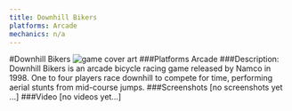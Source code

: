 ```yaml
---
title: Downhill Bikers
platforms: Arcade
mechanics: n/a
---
```

#Downhill Bikers
![game cover art](//images.igdb.com/igdb/image/upload/t_cover_big/gddj8eytwyxdptmo7egr.jpg "Logo Title Text 1")
###Platforms
Arcade
###Description:
Downhill Bikers is an arcade bicycle racing game released by Namco in 1998. One to four players race downhill to compete for time, performing aerial stunts from mid-course jumps.
###Screenshots
[no screenshots yet ...]
###Video
[no videos yet...]
